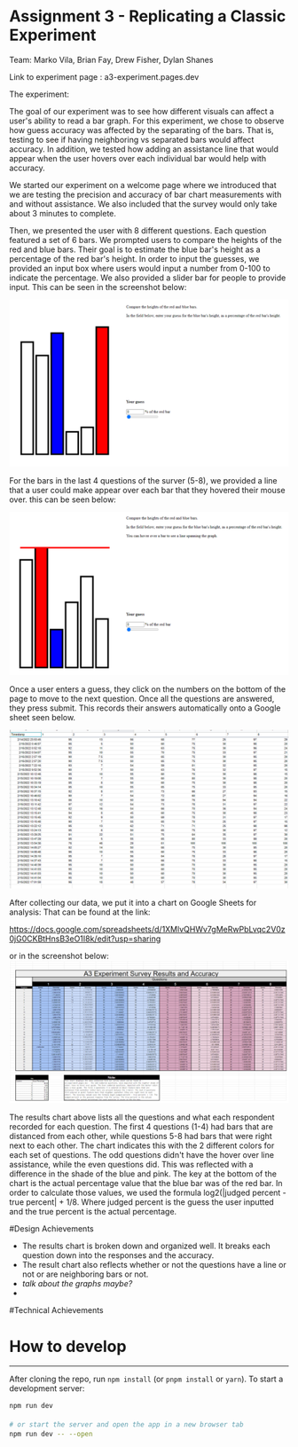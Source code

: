 Assignment 3 - Replicating a Classic Experiment  
===
Team:
Marko Vila, Brian Fay, Drew Fisher, Dylan Shanes

Link to experiment page : a3-experiment.pages.dev

The experiment:

The goal of our experiment was to see how different visuals can affect a user's ability to read a bar graph.
For this experiment, we chose to observe how guess accuracy was affected by the separating of the bars. That is, testing to see
if having neighboring vs separated bars would affect accuracy. In addition, we tested how adding an assistance line that would appear
when the user hovers over each individual bar would help with accuracy.

We started our experiment on a welcome page where we introduced that we are testing the precision and accuracy
of bar chart measurements with and without assistance. We also included that the survey would only take about 3 minutes to complete.

Then, we presented the user with 8 different questions. Each question featured a set of 6 bars. We prompted users to compare
the heights of the red and blue bars. Their goal is to estimate the blue bar's height as a percentage of the red bar's height.
In order to input the guesses, we provided an input box where users would input a number from 0-100 to indicate the percentage.
We also provided a slider bar for people to provide input. This can be seen in the screenshot below: 

![img_1.png](BarGraph.png)

For the bars in the last 4 questions of the surver (5-8), we provided a line that a user could make appear over each bar that they hovered their mouse over.
this can be seen below:

![img_2.png](BarsWithLine.png)

Once a user enters a guess, they click on the numbers on the bottom of the page to move to the next question. Once all the 
questions are answered, they press submit. This records their answers automatically onto a Google sheet seen below.

![img.png](RawData.png)

After collecting our data, we put it into a chart on Google Sheets for analysis: That can be found at the link:

https://docs.google.com/spreadsheets/d/1XMlvQHWv7gMeRwPbLvqc2V0z0jG0CKBtHnsB3eO1I8k/edit?usp=sharing

or in the screenshot below:
![img_3.png](ResultsScreenshot.png)

The results chart above lists all the questions and what each respondent recorded for each question. The first 4 questions (1-4)
had bars that are distanced from each other, while questions 5-8 had bars that were right next to each other. The chart indicates this
with the 2 different colors for each set of questions. The odd questions didn't have the hover over line assistance, while the even questions did.
This was reflected with a difference in the shade of the blue and pink. The key at the bottom of the chart is the actual percentage value that the blue bar was 
of the red bar. In order to calculate those values, we used the formula log2(|judged percent - true percent| + 1/8. Where judged percent is
the guess the user inputted and the true percent is the actual percentage. 



#Design Achievements
* The results chart is broken down and organized well. It breaks each question down into the responses and the accuracy.
* The result chart also reflects whether or not the questions have a line or not or are neighboring bars or not. 
* *talk about the graphs maybe?*
* 
#Technical Achievements


# How to develop
---

After cloning the repo, run `npm install` (or `pnpm install` or `yarn`).
To start a development server:

```bash
npm run dev

# or start the server and open the app in a new browser tab
npm run dev -- --open
```
